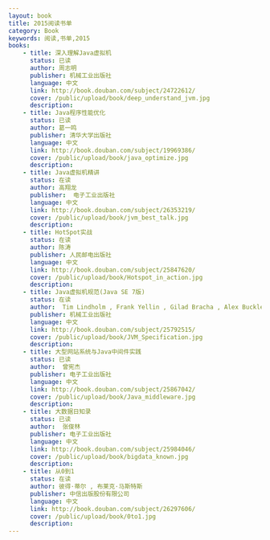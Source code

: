 ```yaml
---
layout: book
title: 2015阅读书单
category: Book
keywords: 阅读,书单,2015
books: 
    - title: 深入理解Java虚拟机
      status: 已读
      author: 周志明
      publisher: 机械工业出版社
      language: 中文
      link: http://book.douban.com/subject/24722612/
      cover: /public/upload/book/deep_understand_jvm.jpg
      description:
    - title: Java程序性能优化
      status: 已读
      author: 葛一鸣 
      publisher: 清华大学出版社
      language: 中文
      link: http://book.douban.com/subject/19969386/
      cover: /public/upload/book/java_optimize.jpg
      description:
    - title: Java虚拟机精讲
      status: 在读
      author: 高翔龙
      publisher:  电子工业出版社
      language: 中文
      link: http://book.douban.com/subject/26353219/
      cover: /public/upload/book/jvm_best_talk.jpg
      description:
    - title: HotSpot实战
      status: 在读
      author: 陈涛 
      publisher: 人民邮电出版社
      language: 中文
      link: http://book.douban.com/subject/25847620/
      cover: /public/upload/book/Hotspot_in_action.jpg
      description: 
    - title: Java虚拟机规范(Java SE 7版)
      status: 在读
      author:  Tim Lindholm , Frank Yellin , Gilad Bracha , Alex Buckley 
      publisher: 机械工业出版社
      language: 中文
      link: http://book.douban.com/subject/25792515/
      cover: /public/upload/book/JVM_Specification.jpg
      description: 
    - title: 大型网站系统与Java中间件实践
      status: 已读
      author:  曾宪杰 
      publisher: 电子工业出版社
      language: 中文
      link: http://book.douban.com/subject/25867042/
      cover: /public/upload/book/Java_middleware.jpg
      description: 
    - title: 大数据日知录
      status: 已读
      author:  张俊林 
      publisher: 电子工业出版社
      language: 中文
      link: http://book.douban.com/subject/25984046/
      cover: /public/upload/book/bigdata_known.jpg
      description: 
    - title: 从0到1
      status: 在读
      author: 彼得·蒂尔 , 布莱克·马斯特斯 
      publisher: 中信出版股份有限公司
      language: 中文
      link: http://book.douban.com/subject/26297606/
      cover: /public/upload/book/0to1.jpg
      description: 
---
```

